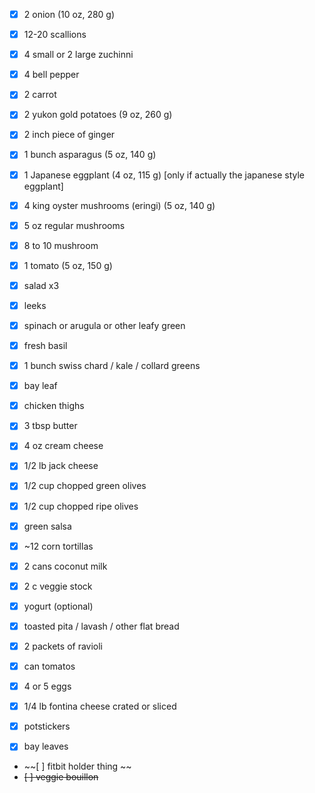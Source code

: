
- [x] 2 onion (10 oz, 280 g)
- [x] 12-20 scallions
- [x] 4 small or 2 large zuchinni

-  [x] 4 bell pepper

- [x] 2 carrot
- [x] 2 yukon gold potatoes (9 oz, 260 g)
- [x] 2 inch piece of ginger
- [x] 1 bunch asparagus (5 oz, 140 g)
- [x] 1 Japanese eggplant (4 oz, 115 g) [only if actually the japanese style eggplant]
- [x] 4 king oyster mushrooms (eringi) (5 oz, 140 g)
- [x] 5 oz regular mushrooms
- [x] 8 to 10 mushroom
- [x] 1 tomato (5 oz, 150 g)
- [x] salad x3
- [x] leeks
- [x] spinach or arugula or other leafy green
- [x] fresh basil
- [x] 1 bunch swiss chard / kale / collard greens
- [x] bay leaf
- [x] chicken thighs
- [x] 3 tbsp butter
- [x] 4 oz cream cheese
- [x] 1/2 lb jack cheese
- [x] 1/2 cup chopped green olives
- [x] 1/2 cup chopped ripe olives
- [x] green salsa
- [x] ~12 corn tortillas
- [x] 2 cans coconut milk
- [x] 2 c veggie stock
- [x] yogurt (optional)
- [x] toasted pita / lavash / other flat bread
- [x] 2 packets of ravioli
- [x] can tomatos
- [x] 4 or 5 eggs
- [x] 1/4 lb fontina cheese crated or sliced
- [x] potstickers
- [x] bay leaves
- ~~[ ] fitbit holder thing ~~
- ~~[ ] veggie bouillon~~